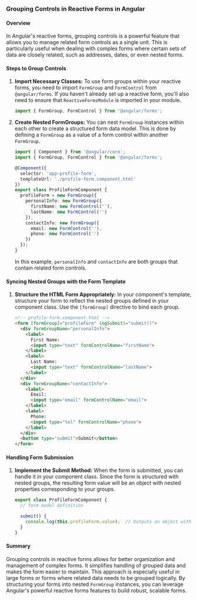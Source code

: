### Grouping Controls in Reactive Forms in Angular

#### Overview
In Angular's reactive forms, grouping controls is a powerful feature that allows you to manage related form controls as a single unit. This is particularly useful when dealing with complex forms where certain sets of data are closely related, such as addresses, dates, or even nested forms.

#### Steps to Group Controls

1. **Import Necessary Classes:**
   To use form groups within your reactive forms, you need to import `FormGroup` and `FormControl` from `@angular/forms`. If you haven't already set up a reactive form, you'll also need to ensure that `ReactiveFormsModule` is imported in your module.

   ```typescript
   import { FormGroup, FormControl } from '@angular/forms';
   ```

2. **Create Nested FormGroups:**
   You can nest `FormGroup` instances within each other to create a structured form data model. This is done by defining a `FormGroup` as a value of a form control within another `FormGroup`.

   ```typescript
   import { Component } from '@angular/core';
   import { FormGroup, FormControl } from '@angular/forms';

   @Component({
     selector: 'app-profile-form',
     templateUrl: './profile-form.component.html'
   })
   export class ProfileFormComponent {
     profileForm = new FormGroup({
       personalInfo: new FormGroup({
         firstName: new FormControl(''),
         lastName: new FormControl('')
       }),
       contactInfo: new FormGroup({
         email: new FormControl(''),
         phone: new FormControl('')
       })
     });
   }
   ```

   In this example, `personalInfo` and `contactInfo` are both groups that contain related form controls.

#### Syncing Nested Groups with the Form Template

1. **Structure the HTML Form Appropriately:**
   In your component's template, structure your form to reflect the nested groups defined in your component class. Use the `[formGroup]` directive to bind each group.

   ```html
   <!-- profile-form.component.html -->
   <form [formGroup]="profileForm" (ngSubmit)="submit()">
     <div formGroupName="personalInfo">
       <label>
         First Name:
         <input type="text" formControlName="firstName">
       </label>
       <label>
         Last Name:
         <input type="text" formControlName="lastName">
       </label>
     </div>
     <div formGroupName="contactInfo">
       <label>
         Email:
         <input type="email" formControlName="email">
       </label>
       <label>
         Phone:
         <input type="tel" formControlName="phone">
       </label>
     </div>
     <button type="submit">Submit</button>
   </form>
   ```

#### Handling Form Submission

1. **Implement the Submit Method:**
   When the form is submitted, you can handle it in your component class. Since the form is structured with nested groups, the resulting form value will be an object with nested properties corresponding to your groups.

   ```typescript
   export class ProfileFormComponent {
     // form model definition

     submit() {
       console.log(this.profileForm.value);  // Outputs an object with nested personalInfo and contactInfo objects
     }
   }
   ```

#### Summary

Grouping controls in reactive forms allows for better organization and management of complex forms. It simplifies handling of grouped data and makes the form easier to maintain. This approach is especially useful in large forms or forms where related data needs to be grouped logically. By structuring your forms into nested `FormGroup` instances, you can leverage Angular's powerful reactive forms features to build robust, scalable forms.